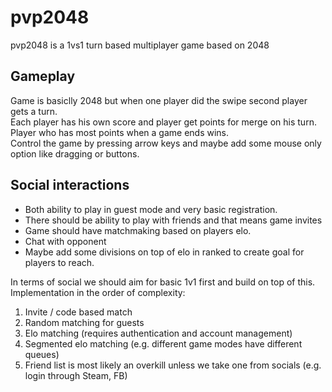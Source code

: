 # pvp2048
pvp2048 is a 1vs1 turn based multiplayer game based on 2048

## Gameplay
Game is basiclly 2048 but when one player did the swipe second player gets a turn.  
Each player has his own score and player get points for merge on his turn.  
Player who has most points when a game ends wins.  
Control the game by pressing arrow keys and maybe add some mouse only option like dragging or buttons.  

## Social interactions
- Both ability to play in guest mode and very basic registration.  
- There should be ability to play with friends and that means game invites
- Game should have matchmaking based on players elo.  
- Chat with opponent
- Maybe add some divisions on top of elo in ranked to create goal for players to reach. 

In terms of social we should aim for basic 1v1 first and build on top of this. Implementation in the order of complexity:
1. Invite / code based match
2. Random matching for guests
3. Elo matching (requires authentication and account management)
4. Segmented elo matching (e.g. different game modes have different queues)
5. Friend list is most likely an overkill unless we take one from socials (e.g. login through Steam, FB)


